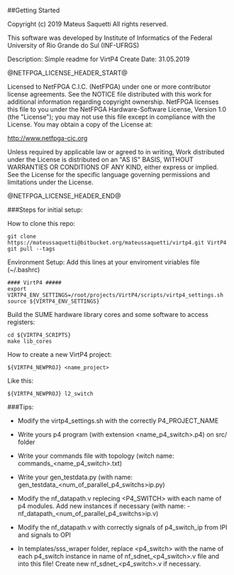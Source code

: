 ##Getting Started

Copyright (c) 2019 Mateus Saquetti
All rights reserved.

This software was developed by Institute of Informatics of the Federal
University of Rio Grande do Sul (INF-UFRGS)

Description:
             Simple readme for VirtP4
Create Date:
             31.05.2019

@NETFPGA_LICENSE_HEADER_START@

Licensed to NetFPGA C.I.C. (NetFPGA) under one or more contributor
license agreements.  See the NOTICE file distributed with this work for
additional information regarding copyright ownership.  NetFPGA licenses this
file to you under the NetFPGA Hardware-Software License, Version 1.0 (the
"License"); you may not use this file except in compliance with the
License.  You may obtain a copy of the License at:

  http://www.netfpga-cic.org

Unless required by applicable law or agreed to in writing, Work distributed
under the License is distributed on an "AS IS" BASIS, WITHOUT WARRANTIES OR
CONDITIONS OF ANY KIND, either express or implied.  See the License for the
specific language governing permissions and limitations under the License.

@NETFPGA_LICENSE_HEADER_END@


###Steps for initial setup:

How to clone this repo:

```
git clone https://mateussaquetti@bitbucket.org/mateussaquetti/virtp4.git VirtP4
git pull --tags
```

Environment Setup: Add this lines at your enviroment viriables file (~/.bashrc)

```
#### VirtP4 #####
export VIRTP4_ENV_SETTINGS=/root/projects/VirtP4/scripts/virtp4_settings.sh
source ${VIRTP4_ENV_SETTINGS}
```

Build the SUME hardware library cores and some software to access registers:

```
cd ${VIRTP4_SCRIPTS}
make lib_cores
```

How to create a new VirtP4 project:

```
${VIRTP4_NEWPROJ} <name_project>
```

Like this:

```
${VIRTP4_NEWPROJ} l2_switch
```

###Tips:

- Modify the virtp4_settings.sh with the correctly P4_PROJECT_NAME

- Write yours p4 program (with extension <name_p4_switch>.p4) on src/ folder

- Write your commands file with topology (witch name: commands_<name_p4_switch>.txt)

- Write your gen_testdata.py (with name: gen_testdata_<num_of_parallel_p4_switchs>ip.py)

- Modify the nf_datapath.v replecing <P4_SWITCH> with each name of p4 modules. Add new instances if necessary (with name: - nf_datapath_<num_of_parallel_p4_switchs>ip.v)

- Modify the nf_datapath.v with correctly signals of p4_switch_ip from IPI and signals to OPI

- In templates/sss_wraper folder, replace <p4_switch> with the name of each p4_switch instance in name of nf_sdnet_<p4_switch>.v file and into this file! Create new  nf_sdnet_<p4_switch>.v if necessary.
